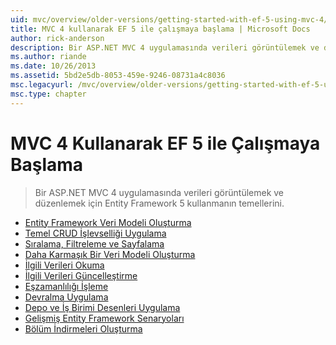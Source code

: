 ```yaml
---
uid: mvc/overview/older-versions/getting-started-with-ef-5-using-mvc-4/index
title: MVC 4 kullanarak EF 5 ile çalışmaya başlama | Microsoft Docs
author: rick-anderson
description: Bir ASP.NET MVC 4 uygulamasında verileri görüntülemek ve düzenlemek için Entity Framework 5 kullanmanın temellerini.
ms.author: riande
ms.date: 10/26/2013
ms.assetid: 5bd2e5db-8053-459e-9246-08731a4c8036
msc.legacyurl: /mvc/overview/older-versions/getting-started-with-ef-5-using-mvc-4
msc.type: chapter
---
```

<a name="getting-started-with-ef-5-using-mvc-4"></a>MVC 4 Kullanarak EF 5 ile Çalışmaya Başlama
====================
> Bir ASP.NET MVC 4 uygulamasında verileri görüntülemek ve düzenlemek için Entity Framework 5 kullanmanın temellerini.


- [Entity Framework Veri Modeli Oluşturma](creating-an-entity-framework-data-model-for-an-asp-net-mvc-application.md)
- [Temel CRUD İşlevselliği Uygulama](implementing-basic-crud-functionality-with-the-entity-framework-in-asp-net-mvc-application.md)
- [Sıralama, Filtreleme ve Sayfalama](sorting-filtering-and-paging-with-the-entity-framework-in-an-asp-net-mvc-application.md)
- [Daha Karmaşık Bir Veri Modeli Oluşturma](creating-a-more-complex-data-model-for-an-asp-net-mvc-application.md)
- [İlgili Verileri Okuma](reading-related-data-with-the-entity-framework-in-an-asp-net-mvc-application.md)
- [İlgili Verileri Güncelleştirme](updating-related-data-with-the-entity-framework-in-an-asp-net-mvc-application.md)
- [Eşzamanlılığı İşleme](handling-concurrency-with-the-entity-framework-in-an-asp-net-mvc-application.md)
- [Devralma Uygulama](implementing-inheritance-with-the-entity-framework-in-an-asp-net-mvc-application.md)
- [Depo ve İş Birimi Desenleri Uygulama](implementing-the-repository-and-unit-of-work-patterns-in-an-asp-net-mvc-application.md)
- [Gelişmiş Entity Framework Senaryoları](advanced-entity-framework-scenarios-for-an-mvc-web-application.md)
- [Bölüm İndirmeleri Oluşturma](building-the-ef5-mvc4-chapter-downloads.md)
